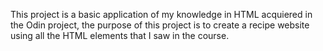 This project is a basic application of my knowledge in HTML acquiered in the Odin project, the purpose of this project is to create a recipe website using all the HTML elements that I saw in the course.
